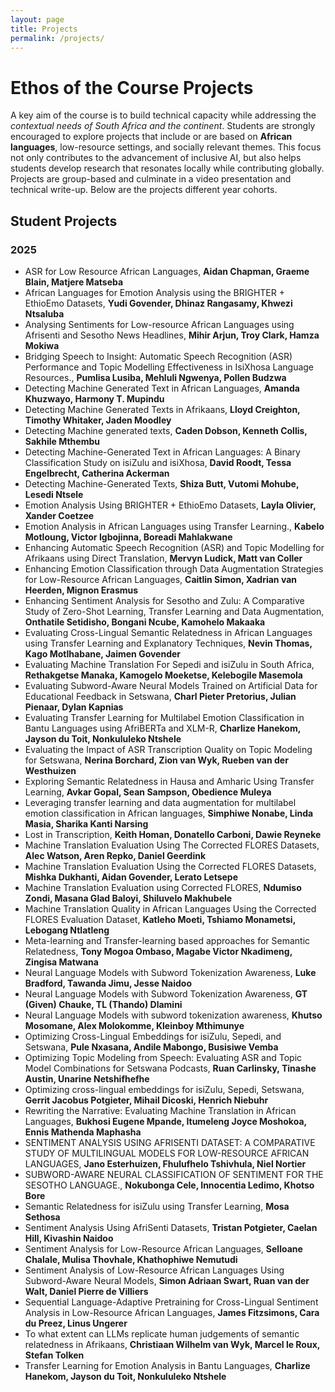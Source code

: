 ```yaml
---
layout: page
title: Projects
permalink: /projects/
---
```


# Ethos of the Course Projects

A key aim of the course is to build technical capacity while addressing the *contextual needs of South Africa and the continent*. Students are strongly encouraged to explore projects that include or are based on **African languages**, low-resource settings, and socially relevant themes. This focus not only contributes to the advancement of inclusive AI, but also helps students develop research that resonates locally while contributing globally. Projects are group-based and culminate in a video presentation and technical write-up. Below are the projects different year cohorts.

## Student Projects

### 2025

<ul>
  <li>ASR for Low Resource African Languages, <strong>Aidan Chapman, Graeme Blain, Matjere Matseba</strong></li>
  <li>African Languages for Emotion Analysis using the BRIGHTER + EthioEmo Datasets, <strong>Yudi Govender, Dhinaz Rangasamy, Khwezi Ntsaluba</strong></li>
  <li>Analysing Sentiments for Low-resource African Languages using Afrisenti and Sesotho News Headlines, <strong>Mihir Arjun, Troy Clark, Hamza Mokiwa</strong></li>
  <li>Bridging Speech to Insight: Automatic Speech Recognition (ASR) Performance and Topic Modelling Effectiveness in IsiXhosa Language Resources., <strong>Pumlisa Lusiba, Mehluli Ngwenya, Pollen Budzwa</strong></li>
  <li>Detecting Machine Generated Text in African Languages, <strong>Amanda Khuzwayo, Harmony T. Mupindu</strong></li>
  <li>Detecting Machine Generated Texts in Afrikaans, <strong>Lloyd Creighton, Timothy Whitaker, Jaden Moodley</strong></li>
  <li>Detecting Machine generated texts, <strong>Caden Dobson, Kenneth Collis, Sakhile Mthembu</strong></li>
  <li>Detecting Machine-Generated Text in African Languages: A Binary Classification Study on isiZulu and isiXhosa, <strong>David Roodt, Tessa Engelbrecht, Catherina Ackerman</strong></li>
  <li>Detecting Machine-Generated Texts, <strong>Shiza Butt, Vutomi Mohube, Lesedi Ntsele</strong></li>
  <li>Emotion Analysis Using BRIGHTER + EthioEmo Datasets, <strong>Layla Olivier, Xander Coetzee</strong></li>
  <li>Emotion Analysis in African Languages using Transfer Learning., <strong>Kabelo Motloung, Victor Igbojinna, Boreadi Mahlakwane</strong></li>
  <li>Enhancing Automatic Speech Recognition (ASR) and Topic Modelling for Afrikaans using Direct Translation, <strong>Mervyn Ludick, Matt van Coller</strong></li>
  <li>Enhancing Emotion Classification through Data Augmentation Strategies for Low-Resource African Languages, <strong>Caitlin Simon, Xadrian van Heerden, Mignon Erasmus</strong></li>
  <li>Enhancing Sentiment Analysis for Sesotho and Zulu: A Comparative Study of Zero-Shot Learning, Transfer Learning and Data Augmentation, <strong>Onthatile Setidisho, Bongani Ncube, Kamohelo Makaaka</strong></li>
  <li>Evaluating Cross-Lingual Semantic Relatedness in African Languages using Transfer Learning and Explanatory Techniques, <strong>Nevin Thomas, Kago Motlhabane, Jaimen Govender</strong></li>
  <li>Evaluating Machine Translation For Sepedi and isiZulu in South Africa, <strong>Rethakgetse Manaka, Kamogelo Moeketse, Kelebogile Masemola</strong></li>
  <li>Evaluating Subword-Aware Neural Models Trained on Artificial Data for Educational Feedback in Setswana, <strong>Charl Pieter Pretorius, Julian Pienaar, Dylan Kapnias</strong></li>
  <li>Evaluating Transfer Learning for Multilabel Emotion Classification in Bantu Languages using AfriBERTa and XLM-R, <strong>Charlize Hanekom, Jayson du Toit, Nonkululeko Ntshele</strong></li>
  <li>Evaluating the Impact of ASR Transcription Quality on Topic Modeling for Setswana, <strong>Nerina Borchard, Zion van Wyk, Rueben van der Westhuizen</strong></li>
  <li>Exploring Semantic Relatedness in Hausa and Amharic Using Transfer Learning, <strong>Avkar Gopal, Sean Sampson, Obedience Muleya</strong></li>
  <li>Leveraging transfer learning and data augmentation for multilabel emotion classification in African languages, <strong>Simphiwe Nonabe, Linda Masia, Sharika Kanti Narsing</strong></li>
  <li>Lost in Transcription, <strong>Keith Homan, Donatello Carboni, Dawie Reyneke</strong></li>
  <li>Machine Translation Evaluation Using The Corrected FLORES Datasets, <strong>Alec Watson, Aren Repko, Daniel Geerdink</strong></li>
  <li>Machine Translation Evaluation Using the Corrected FLORES Datasets, <strong>Mishka Dukhanti, Aidan Govender, Lerato Letsepe</strong></li>
  <li>Machine Translation Evaluation using Corrected FLORES, <strong>Ndumiso Zondi, Masana Glad Baloyi, Shiluvelo Makhubele</strong></li>
  <li>Machine Translation Quality in African Languages Using the Corrected FLORES Evaluation Dataset, <strong>Katleho Moeti, Tshiamo Monametsi, Lebogang Ntlatleng</strong></li>
  <li>Meta-learning and Transfer-learning based approaches for Semantic Relatedness, <strong>Tony Mogoa Ombaso, Magabe Victor Nkadimeng, Zingisa Matwana</strong></li>
  <li>Neural Language Models with Subword Tokenization Awareness, <strong>Luke Bradford, Tawanda Jimu, Jesse Naidoo</strong></li>
  <li>Neural Language Models with Subword Tokenization Awareness, <strong>GT (Given) Chauke, TL (Thando) Dlamini</strong></li>
  <li>Neural Language Models with subword tokenization awareness, <strong>Khutso Mosomane, Alex Molokomme, Kleinboy Mthimunye</strong></li>
  <li>Optimizing Cross-Lingual Embeddings for isiZulu, Sepedi, and Setswana, <strong>Pule Nxasana, Andile Mabongo, Busisiwe Vemba</strong></li>
  <li>Optimizing Topic Modeling from Speech: Evaluating ASR and Topic Model Combinations for Setswana Podcasts, <strong>Ruan Carlinsky, Tinashe Austin, Unarine Netshifhefhe</strong></li>
  <li>Optimizing cross-lingual embeddings for isiZulu, Sepedi, Setswana, <strong>Gerrit Jacobus Potgieter, Mihail Dicoski, Henrich Niebuhr</strong></li>
  <li>Rewriting the Narrative: Evaluating Machine Translation in African Languages, <strong>Bukhosi Eugene Mpande, Itumeleng Joyce Moshokoa, Ennis Mathenda Maphasha</strong></li>
  <li>SENTIMENT ANALYSIS USING AFRISENTI DATASET: A COMPARATIVE STUDY OF MULTILINGUAL MODELS FOR LOW-RESOURCE AFRICAN LANGUAGES, <strong>Jano Esterhuizen, Fhulufhelo Tshivhula, Niel Nortier</strong></li>
  <li>SUBWORD-AWARE NEURAL CLASSIFICATION OF SENTIMENT FOR THE SESOTHO LANGUAGE., <strong>Nokubonga Cele, Innocentia Ledimo, Khotso Bore</strong></li>
  <li>Semantic Relatedness for isiZulu using Transfer Learning, <strong>Mosa Sethosa</strong></li>
  <li>Sentiment Analysis Using AfriSenti Datasets, <strong>Tristan Potgieter, Caelan Hill, Kivashin Naidoo</strong></li>
  <li>Sentiment Analysis for Low-Resource African Languages, <strong>Selloane Chalale, Mulisa Thovhale, Khathophiwe Nemutudi</strong></li>
  <li>Sentiment Analysis of Low-Resource African Languages Using Subword-Aware Neural Models, <strong>Simon Adriaan Swart, Ruan van der Walt, Daniel Pierre de Villiers</strong></li>
  <li>Sequential Language-Adaptive Pretraining for Cross-Lingual Sentiment Analysis in Low-Resource African Languages, <strong>James Fitzsimons, Cara du Preez, Linus Ungerer</strong></li>
  <li>To what extent can LLMs replicate human judgements of semantic relatedness in Afrikaans, <strong>Christiaan Wilhelm van Wyk, Marcel le Roux, Stefan Tolken</strong></li>
  <li>Transfer Learning for Emotion Analysis in Bantu Languages, <strong>Charlize Hanekom, Jayson du Toit, Nonkululeko Ntshele</strong></li>
</ul>

